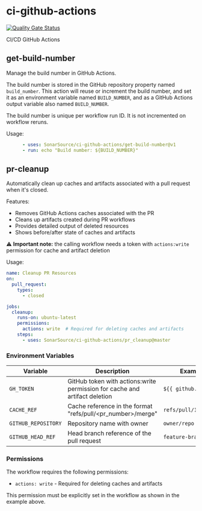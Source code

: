 # ci-github-actions

[![Quality Gate Status](https://sonarcloud.io/api/project_badges/measure?project=SonarSource_ci-github-actions&metric=alert_status)](https://sonarcloud.io/summary/new_code?id=SonarSource_ci-github-actions)

CI/CD GitHub Actions

## get-build-number

Manage the build number in GitHub Actions.

The build number is stored in the GitHub repository property named `build_number`. This action will reuse or increment the build number, and
set it as an environment variable named `BUILD_NUMBER`, and as a GitHub Actions output variable also named `BUILD_NUMBER`.

The build number is unique per workflow run ID. It is not incremented on workflow reruns.

Usage:

```yaml
      - uses: SonarSource/ci-github-actions/get-build-number@v1
      - run: echo "Build number: ${BUILD_NUMBER}"
```

## pr-cleanup

Automatically clean up caches and artifacts associated with a pull request when it's closed.

Features:

- Removes GitHub Actions caches associated with the PR
- Cleans up artifacts created during PR workflows
- Provides detailed output of deleted resources
- Shows before/after state of caches and artifacts

⚠️ **Important note:** the calling workflow needs a token with `actions:write` permission for cache and artifact deletion

Usage:

```yaml
name: Cleanup PR Resources
on:
  pull_request:
    types:
      - closed

jobs:
  cleanup:
    runs-on: ubuntu-latest
    permissions:
      actions: write  # Required for deleting caches and artifacts
    steps:
      - uses: SonarSource/ci-github-actions/pr_cleanup@master
```

### Environment Variables

| Variable | Description | Example |
|----------|-------------|---------|
| `GH_TOKEN` | GitHub token with actions:write permission for cache and artifact deletion | `${{ github.token }}` |
| `CACHE_REF` | Cache reference in the format "refs/pull/<pr_number>/merge" | `refs/pull/123/merge` |
| `GITHUB_REPOSITORY` | Repository name with owner | `owner/repo` |
| `GITHUB_HEAD_REF` | Head branch reference of the pull request | `feature-branch` |

### Permissions

The workflow requires the following permissions:

- `actions: write` - Required for deleting caches and artifacts

This permission must be explicitly set in the workflow as shown in the example above.
